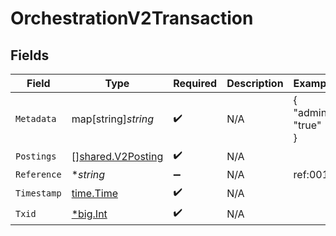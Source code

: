 # OrchestrationV2Transaction


## Fields

| Field                                                         | Type                                                          | Required                                                      | Description                                                   | Example                                                       |
| ------------------------------------------------------------- | ------------------------------------------------------------- | ------------------------------------------------------------- | ------------------------------------------------------------- | ------------------------------------------------------------- |
| `Metadata`                                                    | map[string]*string*                                           | :heavy_check_mark:                                            | N/A                                                           | {<br/>"admin": "true"<br/>}                                   |
| `Postings`                                                    | [][shared.V2Posting](../../../pkg/models/shared/v2posting.md) | :heavy_check_mark:                                            | N/A                                                           |                                                               |
| `Reference`                                                   | **string*                                                     | :heavy_minus_sign:                                            | N/A                                                           | ref:001                                                       |
| `Timestamp`                                                   | [time.Time](https://pkg.go.dev/time#Time)                     | :heavy_check_mark:                                            | N/A                                                           |                                                               |
| `Txid`                                                        | [*big.Int](https://pkg.go.dev/math/big#Int)                   | :heavy_check_mark:                                            | N/A                                                           |                                                               |